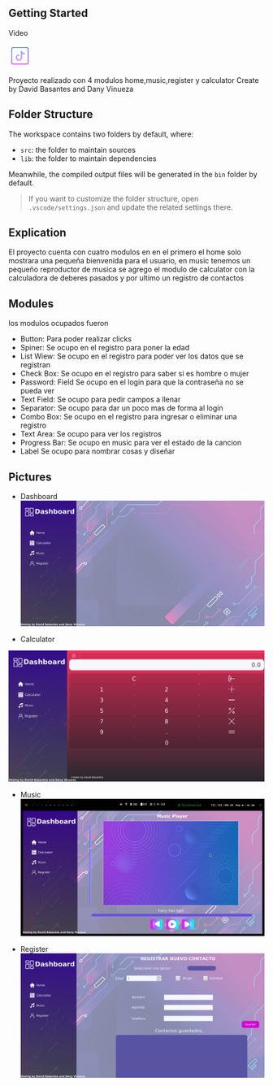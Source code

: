 ## Getting Started
Video

<a href='https://vm.tiktok.com/ZMY2sQyxD/'><img alt="tiktok" title= "Tiktok" src="https://raw.githubusercontent.com/DAVIDS2405/DAVIDS2405/main/assets/Tiktok.png" height='45px'/></a>

Proyecto realizado con 4 modulos home,music,register y calculator
Create by David Basantes and Dany Vinueza

## Folder Structure

The workspace contains two folders by default, where:

- `src`: the folder to maintain sources
- `lib`: the folder to maintain dependencies

Meanwhile, the compiled output files will be generated in the `bin` folder by default.

> If you want to customize the folder structure, open `.vscode/settings.json` and update the related settings there.

## Explication
El proyecto cuenta con cuatro modulos en en el primero el home solo mostrara una pequeña bienvenida para el usuario, en music tenemos un pequeño reproductor de musica se agrego el modulo de calculator con la calculadora de deberes pasados y por ultimo un registro de contactos

## Modules
los modulos ocupados fueron
- Button: Para poder realizar clicks
- Spiner: Se ocupo en el registro para poner la edad
- List Wiew: Se ocupo en el registro para poder ver los datos que se registran
- Check Box: Se ocupo en el registro para saber si es hombre o mujer
- Password: Field Se ocupo en el login para que la contraseña no se pueda ver
- Text Field: Se ocupo para pedir campos a llenar
- Separator: Se ocupo para dar un poco mas de forma al login
- Combo Box: Se ocupo en el registro para ingresar o eliminar una registro
- Text Area: Se ocupo para ver los registros
- Progress Bar: Se ocupo en music para ver el estado de la cancion
- Label Se ocupo para nombrar cosas y diseñar

## Pictures

- Dashboard
 ![Calculator](/src/assets/image/Dashboard-Print.png)

- Calculator

 ![Calculator](/src/assets/image/Calculator-Print.png)

- Music
 ![Music](/src/assets/image/Music-Print.png)

- Register
![Music](/src/assets/image/Register-Print.png)


